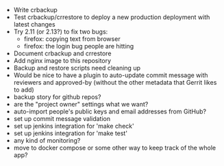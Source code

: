 * Write crbackup
* Test crbackup/crrestore to deploy a new production deployment with latest
  changes
* Try 2.11 (or 2.13?) to fix two bugs:
  - firefox: copying text from browser
  - firefox: the login bug people are hitting
* Document crbackup and crrestore
* Add nginx image to this repository
* Backup and restore scripts need cleaning up
* Would be nice to have a plugin to auto-update commit message with reviewers
  and approved-by (without the other metadata that Gerrit likes to add)
* backup story for github repos?
* are the "project owner" settings what we want?
* auto-import people's public keys and email addresses from GitHub?
* set up commit message validation
* set up jenkins integration for 'make check'
* set up jenkins integration for 'make test'
* any kind of monitoring?
* move to docker compose or some other way to keep track of the whole app?
